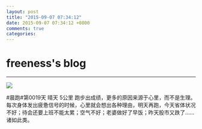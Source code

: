```yaml
---
layout: post
title: "2015-09-07 07:34:12"
date: 2015-09-07 07:34:12 +0800
comments: true
categories: 
---
```


# freeness's blog

----------

![](http://okqmqrbgo.bkt.clouddn.com/201509070734121.jpg)

>
\#晨跑\#第0019天 晴天 5公里 跑步出成绩，更多的原因来源于心里，而不是生理。每次身体发出疲惫信号的时候，心里就会想出各种理由，明天再跑，今天省体状况不好；待会还要上班不能太累；空气不好；老婆做好了早饭；昨天股市又跌了……诸如此类。